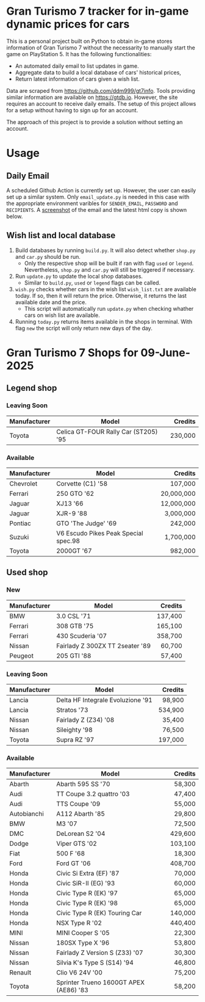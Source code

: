 # Gran Turismo 7 tracker for in-game dynamic prices for cars

This is a personal project built on Python to obtain in-game stores information of Gran Turismo 7 without the necessarity to manually start the game on PlayStation 5. It has the following functionalities:

- An automated daily email to list updates in game.
- Aggregate data to build a local database of cars' historical prices,
- Return latest information of cars given a wish list.

Data are scraped from https://github.com/ddm999/gt7info. Tools providing similar information are available on https://gtdb.io. However, the site requires an account to receive daily emails. The setup of this project allows for a setup without having to sign up for an account.

The approach of this project is to provide a solution without setting an account.

# Usage

## Daily Email

A scheduled Github Action is currently set up. However, the user can easily set up a similar system. Only `email_update.py` is needed in this case with the appropriate environment varibles for `SENDER_EMAIL`, `PASSWORD` and `RECIPIENTS`. A [screenshot](https://raw.githubusercontent.com/marcohoucheng/Gran-Turismo-7-Price-Tracker/main/data/email_screenshot.png) of the email and the latest html copy is shown below.

## Wish list and local database

1. Build databases by running `build.py`. It will also detect whether `shop.py` and `car.py` should be run.
    - Only the respective shop will be built if ran with flag `used` or `legend`. Nevertheless, `shop.py` and `car.py` will still be triggered if necessary.
2. Run `update.py` to update the local shop databases.
    - Similar to `build.py`, `used` or `legend` flags can be called.
3. `wish.py` checks whether cars in the wish list `wish_list.txt` are available today. If so, then it will return the price. Otherwise, it returns the last available date and the price.
    - This script will automatically run `update.py` when checking whather cars on wish list are available.
4. Running `today.py` returns items available in the shops in terminal. With flag `new` the script will only return new days of the day.


# Gran Turismo 7 Shops for 09-June-2025



## Legend shop

### Leaving Soon
 | Manufacturer | Model | Credits |
 | --- | --- | --: |
|Toyota|Celica GT-FOUR Rally Car (ST205) '95|230,000|

### Available
 | Manufacturer | Model | Credits |
 | --- | --- | --: |
|Chevrolet|Corvette (C1) '58|107,000|
|Ferrari|250 GTO '62|20,000,000|
|Jaguar|XJ13 '66|12,000,000|
|Jaguar|XJR-9 '88|3,000,000|
|Pontiac|GTO 'The Judge' '69|242,000|
|Suzuki|V6 Escudo Pikes Peak Special spec.98|1,700,000|
|Toyota|2000GT '67|982,000|


## Used shop

### New
 | Manufacturer | Model | Credits |
 | --- | --- | --: |
|BMW|3.0 CSL '71|137,400|
|Ferrari|308 GTB '75|165,100|
|Ferrari|430 Scuderia '07|358,700|
|Nissan|Fairlady Z 300ZX TT 2seater '89|60,700|
|Peugeot|205 GTI '88|57,400|

### Leaving Soon
 | Manufacturer | Model | Credits |
 | --- | --- | --: |
|Lancia|Delta HF Integrale Evoluzione '91|98,900|
|Lancia|Stratos '73|534,900|
|Nissan|Fairlady Z (Z34) '08|35,400|
|Nissan|Sileighty '98|76,500|
|Toyota|Supra RZ '97|197,000|

### Available
 | Manufacturer | Model | Credits |
 | --- | --- | --: |
|Abarth|Abarth 595 SS '70|58,300|
|Audi|TT Coupe 3.2 quattro '03|47,400|
|Audi|TTS Coupe '09|55,000|
|Autobianchi|A112 Abarth '85|29,800|
|BMW|M3 '07|72,500|
|DMC|DeLorean S2 '04|429,600|
|Dodge|Viper GTS '02|103,100|
|Fiat|500 F '68|18,300|
|Ford|Ford GT '06|408,700|
|Honda|Civic Si Extra (EF) '87|70,000|
|Honda|Civic SiR-II (EG) '93|60,000|
|Honda|Civic Type R (EK) '97|65,000|
|Honda|Civic Type R (EK) '98|65,000|
|Honda|Civic Type R (EK) Touring Car|140,000|
|Honda|NSX Type R '02|440,400|
|MINI|MINI Cooper S '05|22,300|
|Nissan|180SX Type X '96|53,800|
|Nissan|Fairlady Z Version S (Z33) '07|30,300|
|Nissan|Silvia K's Type S (S14) '94|46,800|
|Renault|Clio V6 24V '00|75,200|
|Toyota|Sprinter Trueno 1600GT APEX (AE86) '83|58,200|
